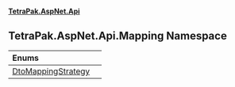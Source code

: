 #### [TetraPak.AspNet.Api](index.md 'index')
## TetraPak.AspNet.Api.Mapping Namespace

| Enums | |
| :--- | :--- |
| [DtoMappingStrategy](TetraPak_AspNet_Api_Mapping_DtoMappingStrategy.md 'TetraPak.AspNet.Api.Mapping.DtoMappingStrategy') |  |
